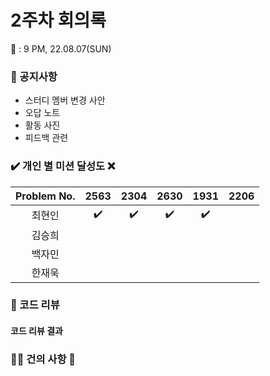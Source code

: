 # 2주차 회의록 

:calendar: : 9 PM, 22.08.07(SUN)

### :loudspeaker: 공지사항
- 스터디 멤버 변경 사안
- 오답 노트
- 활동 사진
- 피드백 관련

### :heavy_check_mark: 개인 별 미션 달성도 :x:
|Problem No.|2563|2304|2630|1931|2206|
|:-----------:|:-----:|:----:|:----:|:----:|:----:|
|최현인|:heavy_check_mark:|:heavy_check_mark:|:heavy_check_mark:|:heavy_check_mark:||
|김승희||||||
|백자민||||||
|한재욱||||||

### :bookmark_tabs: 코드 리뷰


#### 코드 리뷰 결과

  
### :raising_hand_man: 건의 사항 :raising_hand:

